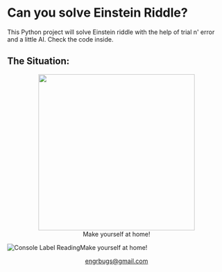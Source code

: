 # Can you solve Einstein Riddle?
This Python project will solve Einstein riddle with the help of trial n' error and a little AI. Check the code inside.

## The Situation:
<center><a href="https://www.youtube.com/watch?v=1rDVz_Fb6HQ">
<img src="https://i.imgur.com/zEZTUJk.gif" height="360">
</a></center>






<center>Make yourself at home!</center>

![Console Label Reading](https://i.imgur.com/zEZTUJk.gif)Make yourself at home!

[<center>engrbugs@gmail.com</center>](mailto:engrbugs@gmail.com "engrbugs@gmail.com")